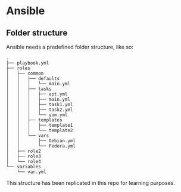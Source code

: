 # Ansible

## Folder structure

Ansible needs a predefined folder structure, like so:

    .
    ├── playbook.yml
    ├── roles
    │   ├── common
    │   │   ├── defaults
    │   │   │   └── main.yml
    │   │   ├── tasks
    │   │   │   ├── apt.yml
    │   │   │   ├── main.yml
    │   │   │   ├── task1.yml
    │   │   │   ├── task2.yml
    │   │   │   └── yum.yml
    │   │   ├── templates
    │   │   │   ├── template1
    │   │   │   └── template2
    │   │   └── vars
    │   │       ├── Debian.yml
    │   │       └── Fedora.yml
    │   ├── role2
    │   ├── role3
    │   └── role4
    └── variables
        └── var.yml

This structure has been replicated in this repo for learning purposes.